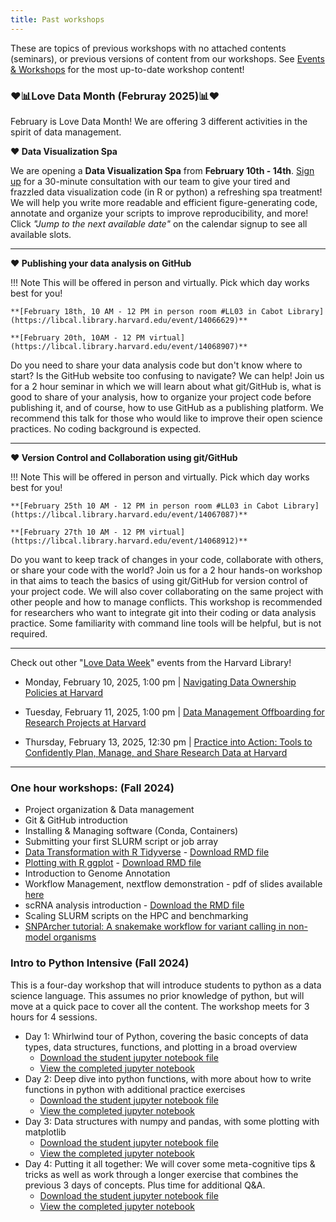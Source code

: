```yaml
---
title: Past workshops
---
```


These are topics of previous workshops with no attached contents (seminars), or previous versions of content from our workshops. See [Events & Workshops](index.md#current-workshop-content) for the most up-to-date workshop content!

### :heart::bar_chart:Love Data Month (Februray 2025):bar_chart::heart:

February is Love Data Month! We are offering 3 different activities in the spirit of data management.

**:heart: Data Visualization Spa**

We are opening a **Data Visualization Spa** from **February 10th - 14th**. [Sign up](https://calendar.app.google/YqfghHzuymnVHN1y6) for a 30-minute consultation with our team to give your tired and frazzled data visualization code (in R or python) a refreshing spa treatment! We will help you write more readable and efficient figure-generating code, annotate and organize your scripts to improve reproducibility, and more! Click *"Jump to the next available date"* on the calendar signup to see all available slots.

---

**:heart: Publishing your data analysis on GitHub**

!!! Note
    This will be offered in person and virtually. Pick which day works best for you!

    **[February 18th, 10 AM - 12 PM in person room #LL03 in Cabot Library](https://libcal.library.harvard.edu/event/14066629)**

    **[February 20th, 10AM - 12 PM virtual](https://libcal.library.harvard.edu/event/14068907)**

Do you need to share your data analysis code but don't know where to start? Is the GitHub website too confusing to navigate? We can help! Join us for a 2 hour seminar in which we will learn about what git/GitHub is, what is good to share of your analysis, how to organize your project code before publishing it, and of course, how to use GitHub as a publishing platform. We recommend this talk for those who would like to improve their open science practices. No coding background is expected. 

---

**:heart: Version Control and Collaboration using git/GitHub**

!!! Note
    This will be offered in person and virtually. Pick which day works best for you!

    **[February 25th 10 AM - 12 PM in person room #LL03 in Cabot Library](https://libcal.library.harvard.edu/event/14067087)**

    **[February 27th 10 AM - 12 PM virtual](https://libcal.library.harvard.edu/event/14068912)**

Do you want to keep track of changes in your code, collaborate with others, or share your code with the world? Join us for a 2 hour hands-on workshop in that aims to teach the basics of using git/GitHub for version control of your project code. We will also cover collaborating on the same project with other people and how to manage conflicts. This workshop is recommended for researchers who want to integrate git into their coding or data analysis practice. Some familiarity with command line tools will be helpful, but is not required.  

---

Check out other "[Love Data Week](https://osrds.library.harvard.edu/love-data-week-february/)" events from the Harvard Library!


* Monday, February 10, 2025, 1:00 pm | [Navigating Data Ownership Policies at Harvard](https://libcal.library.harvard.edu/calendar/main/ldw25_policy)

* Tuesday, February 11, 2025, 1:00 pm | [Data Management Offboarding for Research Projects at Harvard](https://libcal.library.harvard.edu/calendar/main/ldw25_offboarding)

* Thursday, February 13, 2025, 12:30 pm | [Practice into Action: Tools to Confidently Plan, Manage, and Share Research Data at Harvard](https://libcal.library.harvard.edu/calendar/main/ldw25_tools)


---

### One hour workshops: (Fall 2024)

- Project organization & Data management
- Git & GitHub introduction
- Installing & Managing software (Conda, Containers)
- Submitting your first SLURM script or job array
- [Data Transformation with R Tidyverse](Workshops/2024-Fall/R_tidyverse_revised.md) - [Download RMD file](Workshops/2024-Fall/R_tidyverse_revised.Rmd)
- [Plotting with R ggplot](Workshops/2024-Fall/R_ggplot_revised.md) - [Download RMD file](Workshops/2024-Fall/R_ggplot_revised.Rmd)
- Introduction to Genome Annotation
- Workflow Management, nextflow demonstration - pdf of slides available [here](Workshops/2024-Fall/Workflow_managers.pdf)
- scRNA analysis introduction - [Download the RMD file](Workshops/2024-Fall/SinglecellRNAseq.Rmd)
- Scaling SLURM scripts on the HPC and benchmarking
- <a href="../Workshops/2024-Fall/snparcher-tutorial-202412.pdf" target="_blank">SNPArcher tutorial: A snakemake workflow for variant calling in non-model organisms</a>

### Intro to Python Intensive (Fall 2024)

This is a four-day workshop that will introduce students to python as a data science language. This assumes no prior knowledge of python, but will move at a quick pace to cover all the content. The workshop meets for 3 hours for 4 sessions. 

- Day 1: Whirlwind tour of Python, covering the basic concepts of data types, data structures, functions, and plotting in a broad overview 
    - [Download the student jupyter notebook file](Workshops/2024-Fall/Python/Python-Day1-student.ipynb)
    - [View the completed jupyter notebook](Workshops/2024-Fall/Python/Python-Day1.ipynb)
- Day 2: Deep dive into python functions, with more about how to write functions in python with additional practice exercises
    - [Download the student jupyter notebook file](Workshops/2024-Fall/Python/Python-Day2-student.ipynb)
    - [View the completed jupyter notebook](Workshops/2024-Fall/Python/Python-Day2.ipynb)
- Day 3: Data structures with numpy and pandas, with some plotting with matplotlib
    - [Download the student jupyter notebook file](Workshops/2024-Fall/Python/Python-Day3-student.ipynb)
    - [View the completed jupyter notebook](Workshops/2024-Fall/Python/Python-Day3.ipynb)
- Day 4: Putting it all together: We will cover some meta-cognitive tips & tricks as well as work through a longer exercise that combines the previous 3 days of concepts. Plus time for additional Q&A. 
    - [Download the student jupyter notebook file](Workshops/2024-Fall/Python/Python-Day4-student.ipynb)
    - [View the completed jupyter notebook](Workshops/2024-Fall/Python/Python-Day4.ipynb)

